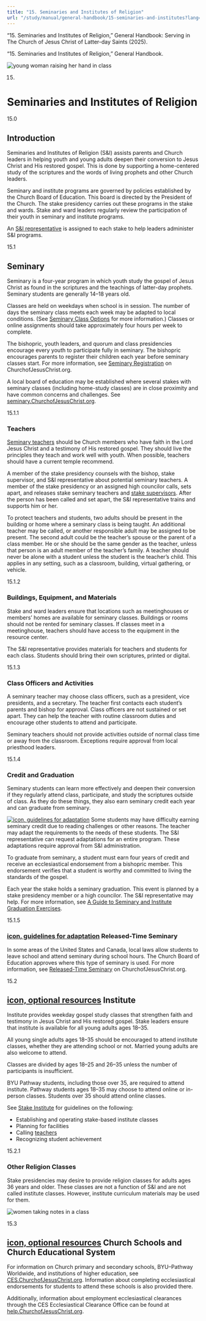 ```yaml
---
title: "15. Seminaries and Institutes of Religion"
url: "/study/manual/general-handbook/15-seminaries-and-institutes?lang=eng"
---
```


“15. Seminaries and Institutes of Religion,” General Handbook: Serving in The Church of Jesus Christ of Latter-day Saints (2025).

“15. Seminaries and Institutes of Religion,” General Handbook.

![young woman raising her hand in class](https://www.churchofjesuschrist.org/imgs/e6e4457f4b2b11edb5aeeeeeac1e7d2a2e2a0ed1/full/%21100%2C/0/default)

15.

# Seminaries and Institutes of Religion

15.0

## Introduction

Seminaries and Institutes of Religion (S&I) assists parents and Church leaders in helping youth and young adults deepen their conversion to Jesus Christ and His restored gospel. This is done by supporting a home-centered study of the scriptures and the words of living prophets and other Church leaders.

Seminary and institute programs are governed by policies established by the Church Board of Education. This board is directed by the President of the Church. The stake presidency carries out these programs in the stake and wards. Stake and ward leaders regularly review the participation of their youth in seminary and institute programs.

An [S&I representative](https://www.churchofjesuschrist.org/si/leader-resources/representatives "https://www.churchofjesuschrist.org/si/leader-resources/representatives") is assigned to each stake to help leaders administer S&I programs.

15.1

## Seminary

Seminary is a four-year program in which youth study the gospel of Jesus Christ as found in the scriptures and the teachings of latter-day prophets. Seminary students are generally 14–18 years old.

Classes are held on weekdays when school is in session. The number of days the seminary class meets each week may be adapted to local conditions. (See [Seminary Class Options](https://www.churchofjesuschrist.org/si/leader-resources/seminary-class-options "https://www.churchofjesuschrist.org/si/leader-resources/seminary-class-options") for more information.) Classes or online assignments should take approximately four hours per week to complete.

The bishopric, youth leaders, and quorum and class presidencies encourage every youth to participate fully in seminary. The bishopric encourages parents to register their children each year before seminary classes start. For more information, see [Seminary Registration](https://www.churchofjesuschrist.org/si/seminary/about/seminary-registration "https://www.churchofjesuschrist.org/si/seminary/about/seminary-registration") on ChurchofJesusChrist.org.

A local board of education may be established where several stakes with seminary classes (including home-study classes) are in close proximity and have common concerns and challenges. See [seminary.ChurchofJesusChrist.org](https://www.churchofjesuschrist.org/si/leader-resources/released-time-seminary "https://www.churchofjesuschrist.org/si/leader-resources/released-time-seminary").

15.1.1

### Teachers

[Seminary teachers](https://www.churchofjesuschrist.org/si/leader-resources/seminary-and-institute-teachers "https://www.churchofjesuschrist.org/si/leader-resources/seminary-and-institute-teachers") should be Church members who have faith in the Lord Jesus Christ and a testimony of His restored gospel. They should live the principles they teach and work well with youth. When possible, teachers should have a current temple recommend.

A member of the stake presidency counsels with the bishop, stake supervisor, and S&I representative about potential seminary teachers. A member of the stake presidency or an assigned high councilor calls, sets apart, and releases stake seminary teachers and [stake supervisors](https://www.churchofjesuschrist.org/si/leader-resources/stake-supervisor "https://www.churchofjesuschrist.org/si/leader-resources/stake-supervisor"). After the person has been called and set apart, the S&I representative trains and supports him or her.

To protect teachers and students, two adults should be present in the building or home where a seminary class is being taught. An additional teacher may be called, or another responsible adult may be assigned to be present. The second adult could be the teacher’s spouse or the parent of a class member. He or she should be the same gender as the teacher, unless that person is an adult member of the teacher’s family. A teacher should never be alone with a student unless the student is the teacher’s child. This applies in any setting, such as a classroom, building, virtual gathering, or vehicle.

15.1.2

### Buildings, Equipment, and Materials

Stake and ward leaders ensure that locations such as meetinghouses or members’ homes are available for seminary classes. Buildings or rooms should not be rented for seminary classes. If classes meet in a meetinghouse, teachers should have access to the equipment in the resource center.

The S&I representative provides materials for teachers and students for each class. Students should bring their own scriptures, printed or digital.

15.1.3

### Class Officers and Activities

A seminary teacher may choose class officers, such as a president, vice presidents, and a secretary. The teacher first contacts each student’s parents and bishop for approval. Class officers are not sustained or set apart. They can help the teacher with routine classroom duties and encourage other students to attend and participate.

Seminary teachers should not provide activities outside of normal class time or away from the classroom. Exceptions require approval from local priesthood leaders.

15.1.4

### Credit and Graduation

Seminary students can learn more effectively and deepen their conversion if they regularly attend class, participate, and study the scriptures outside of class. As they do these things, they also earn seminary credit each year and can graduate from seminary.

[![icon, guidelines for adaptation](https://www.churchofjesuschrist.org/imgs/27e2854ed6828522f00e45c6ce90134d5ca4ab00/full/%21100%2C/0/default)](/study/manual/general-handbook/0-introductory-overview?lang=eng&id=title_number3#title_number3 "/study/manual/general-handbook/0-introductory-overview?lang=eng&id=title_number3#title_number3") Some students may have difficulty earning seminary credit due to reading challenges or other reasons. The teacher may adapt the requirements to the needs of these students. The S&I representative can request adaptations for an entire program. These adaptations require approval from S&I administration.

To graduate from seminary, a student must earn four years of credit and receive an ecclesiastical endorsement from a bishopric member. This endorsement verifies that a student is worthy and committed to living the standards of the gospel.

Each year the stake holds a seminary graduation. This event is planned by a stake presidency member or a high councilor. The S&I representative may help. For more information, see [A Guide to Seminary and Institute Graduation Exercises](/study/manual/a-guide-to-seminary-and-institute-graduation-exercises?lang=eng "/study/manual/a-guide-to-seminary-and-institute-graduation-exercises?lang=eng").

15.1.5

### [icon, guidelines for adaptation](/study/manual/general-handbook/0-introductory-overview?lang=eng&id=title_number3#title_number3 "/study/manual/general-handbook/0-introductory-overview?lang=eng&id=title_number3#title_number3") Released-Time Seminary

In some areas of the United States and Canada, local laws allow students to leave school and attend seminary during school hours. The Church Board of Education approves where this type of seminary is used. For more information, see [Released-Time Seminary](https://www.churchofjesuschrist.org/si/leader-resources/released-time-seminary "https://www.churchofjesuschrist.org/si/leader-resources/released-time-seminary") on ChurchofJesusChrist.org.

15.2

## [icon, optional resources](/study/manual/general-handbook/0-introductory-overview?lang=eng&id=title_number3#title_number3 "/study/manual/general-handbook/0-introductory-overview?lang=eng&id=title_number3#title_number3") Institute

Institute provides weekday gospel study classes that strengthen faith and testimony in Jesus Christ and His restored gospel. Stake leaders ensure that institute is available for all young adults ages 18–35.

All young single adults ages 18–35 should be encouraged to attend institute classes, whether they are attending school or not. Married young adults are also welcome to attend.

Classes are divided by ages 18–25 and 26–35 unless the number of participants is insufficient.

BYU Pathway students, including those over 35, are required to attend institute. Pathway students ages 18–35 may choose to attend online or in-person classes. Students over 35 should attend online classes.

See [Stake Institute](https://www.churchofjesuschrist.org/si/leader-resources/stake-institute "https://www.churchofjesuschrist.org/si/leader-resources/stake-institute") for guidelines on the following:

- Establishing and operating stake-based institute classes
- Planning for facilities
- Calling [teachers](https://www.churchofjesuschrist.org/si/leader-resources/seminary-and-institute-teachers "https://www.churchofjesuschrist.org/si/leader-resources/seminary-and-institute-teachers")
- Recognizing student achievement

15.2.1

### Other Religion Classes

Stake presidencies may desire to provide religion classes for adults ages 36 years and older. These classes are not a function of S&I and are not called institute classes. However, institute curriculum materials may be used for them.

![women taking notes in a class](https://www.churchofjesuschrist.org/imgs/193cc5d24b3011ed805deeeeac1ecff80d0cefb1/full/%21500%2C/0/default)

15.3

## [icon, optional resources](/study/manual/general-handbook/0-introductory-overview?lang=eng&id=title_number3#title_number3 "/study/manual/general-handbook/0-introductory-overview?lang=eng&id=title_number3#title_number3") Church Schools and Church Educational System

For information on Church primary and secondary schools, BYU–Pathway Worldwide, and institutions of higher education, see [CES.ChurchofJesusChrist.org](https://ces.churchofjesuschrist.org "https://ces.churchofjesuschrist.org"). Information about completing ecclesiastical endorsements for students to attend these schools is also provided there.

Additionally, information about employment ecclesiastical clearances through the CES Ecclesiastical Clearance Office can be found at [help.ChurchofJesusChrist.org](https://www.churchofjesuschrist.org/help/support/policies/general-policies/employment-ecclesiastical-endorsement "https://www.churchofjesuschrist.org/help/support/policies/general-policies/employment-ecclesiastical-endorsement").